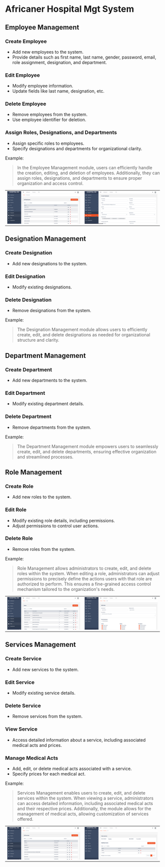 # Africaner Hospital Mgt System

## Employee Management

### Create Employee

- Add new employees to the system.
- Provide details such as first name, last name, gender, password, email, role assignment, designation, and department.

### Edit Employee

- Modify employee information.
- Update fields like last name, designation, etc.

### Delete Employee

- Remove employees from the system.
- Use employee identifier for deletion.

### Assign Roles, Designations, and Departments

- Assign specific roles to employees.
- Specify designations and departments for organizational clarity.

Example:

> In the Employee Management module, users can efficiently handle the creation, editing, and deletion of employees. Additionally, they can assign roles, designations, and departments to ensure proper organization and access control.

<table>
  <tr>
    <td><img src="employees_demo1.png" alt="Employees Demo 1"></td>
    <td><img src="employees_demo2.png" alt="Employees Demo 2"></td>
  </tr>
</table>

## Designation Management

### Create Designation

- Add new designations to the system.

### Edit Designation

- Modify existing designations.

### Delete Designation

- Remove designations from the system.

Example:

> The Designation Management module allows users to efficiently create, edit, and delete designations as needed for organizational structure and clarity.


## Department Management

### Create Department

- Add new departments to the system.

### Edit Department

- Modify existing department details.

### Delete Department

- Remove departments from the system.

Example:

> The Department Management module empowers users to seamlessly create, edit, and delete departments, ensuring effective organization and streamlined processes.


## Role Management

### Create Role

- Add new roles to the system.

### Edit Role

- Modify existing role details, including permissions.
- Adjust permissions to control user actions.

### Delete Role

- Remove roles from the system.

Example:

> Role Management allows administrators to create, edit, and delete roles within the system. When editing a role, administrators can adjust permissions to precisely define the actions users with that role are authorized to perform. This ensures a fine-grained access control mechanism tailored to the organization's needs.

<table>
  <tr>
    <td><img src="roles_demo1.png" alt="Roles Demo 1"></td>
    <td><img src="roles_demo2.png" alt="Roles Demo 2"></td>
  </tr>
</table>


## Services Management

### Create Service

- Add new services to the system.

### Edit Service

- Modify existing service details.

### Delete Service

- Remove services from the system.

### View Service

- Access detailed information about a service, including associated medical acts and prices.

### Manage Medical Acts

- Add, edit, or delete medical acts associated with a service.
- Specify prices for each medical act.

Example:

> Services Management enables users to create, edit, and delete services within the system. When viewing a service, administrators can access detailed information, including associated medical acts and their respective prices. Additionally, the module allows for the management of medical acts, allowing customization of services offered.

<table>
  <tr>
    <td><img src="services_demo1.png" alt="Services Demo 1"></td>
    <td><img src="services_demo2.png" alt="Services Demo 2"></td>
  </tr>
</table>
